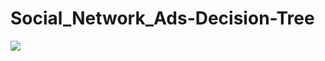 # Social_Network_Ads-Decision-Tree
<img src="https://github.com/HaseebRajput007/Social_Network_Ads-Decision-Tree/blob/main/Social_Networks_Ads_DT_Img.png">
